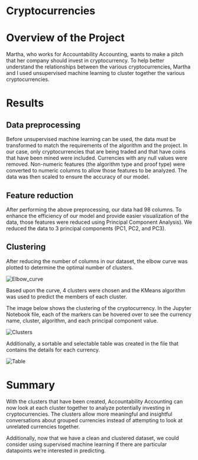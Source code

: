 # Cryptocurrencies

# Overview of the Project

Martha, who works for Accountability Accounting, wants to make a pitch that her company should invest in cryptocurrency.  To help better understand the relationships between the various cryptocurrencies, Martha and I used unsupervised machine learning to cluster together the various cryptocurrencies.  


# Results

## Data preprocessing

Before unsupervised machine learning can be used, the data must be transformed to match the requirements of the algorithm and the project.  In our case, only cryptocurrencies that are being traded and that have coins that have been mined were included.  Currencies with any null values were removed.  Non-numeric features (the algorithm type and proof type) were converted to numeric columns to allow those features to be analyzed.  The data was then scaled to ensure the accuracy of our model.


## Feature reduction

After performing the above preprocessing, our data had 98 columns.  To enhance the efficiency of our model and provide easier visualization of the data, those features were reduced using Principal Component Analysis).  We reduced the data to 3 principal components (PC1, PC2, and PC3).


## Clustering

After reducing the number of columns in our dataset, the elbow curve was plotted to determine the optimal number of clusters.  

![Elbow_curve](https://user-images.githubusercontent.com/82730954/131226090-a1ac59a0-6f9a-4003-bd8e-37d048f0289f.PNG)

Based upon the curve, 4 clusters were chosen and the KMeans algorithm was used to predict the members of each cluster.

The image below shows the clustering of the cryptocurrency.  In the Jupyter Notebook file, each of the markers can be hovered over to see the currency name, cluster, algorithm, and each principal component value.

![Clusters](https://user-images.githubusercontent.com/82730954/131226097-4a3bd1b6-115f-4156-98da-371137c03406.png)

Additionally, a sortable and selectable table was created in the file that contains the details for each currency.

![Table](https://user-images.githubusercontent.com/82730954/131226105-a059a8da-6971-4967-8317-b964c5fef5db.PNG)


# Summary

With the clusters that have been created, Accountability Accounting can now look at each cluster together to analyze potentially investing in cryptocurrencies.  The clusters allow more meaningful and insightful conversations about grouped currencies instead of attempting to look at unrelated currencies together.

Additionally, now that we have a clean and clustered dataset, we could consider using supervised machine learning if there are particular datapoints we’re interested in predicting.
